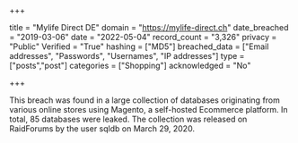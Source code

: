 +++

title = "Mylife Direct DE"
domain = "https://mylife-direct.ch"
date_breached = "2019-03-06"
date = "2022-05-04"
record_count = "3,326"
privacy = "Public"
Verified = "True"
hashing = ["MD5"]
breached_data = ["Email addresses", "Passwords", "Usernames", "IP addresses"]
type = ["posts","post"]
categories = ["Shopping"]
acknowledged = "No"


+++


This breach was found in a large collection of databases originating from various online stores using Magento, a self-hosted Ecommerce platform. In total, 85 databases were leaked. The collection was released on RaidForums by the user sqldb on March 29, 2020.

